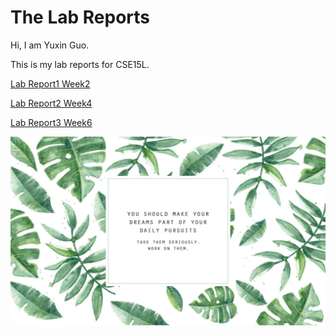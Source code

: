 # The Lab Reports

Hi, I am Yuxin Guo. 

This is my lab reports for CSE15L.

[Lab Report1 Week2](https://yuxinguo13.github.io/cse15l-lab-reports/lab-report-1-week-2.html)


[Lab Report2 Week4](https://yuxinguo13.github.io/cse15l-lab-reports/lab-report-2-week-4.html)

[Lab Report3 Week6](https://yuxinguo13.github.io/cse15l-lab-reports/lab-report-3-week-6.html)

<img src = "Hi.jpg" alt = "drawing" width = 700/>
